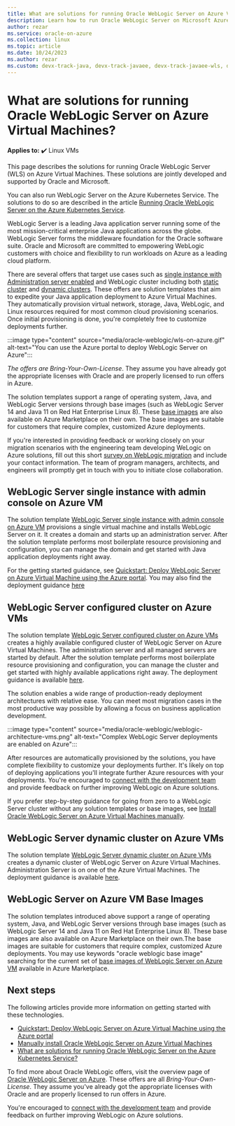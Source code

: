 ```yaml
---
title: What are solutions for running Oracle WebLogic Server on Azure Virtual Machines
description: Learn how to run Oracle WebLogic Server on Microsoft Azure Virtual Machines.
author: rezar
ms.service: oracle-on-azure
ms.collection: linux
ms.topic: article
ms.date: 10/24/2023
ms.author: rezar
ms.custom: devx-track-java, devx-track-javaee, devx-track-javaee-wls, devx-track-javaee-wls-vm
---
```

# What are solutions for running Oracle WebLogic Server on Azure Virtual Machines?

**Applies to:** :heavy_check_mark: Linux VMs 

This page describes the solutions for running Oracle WebLogic Server (WLS) on Azure Virtual Machines. These solutions are jointly developed and supported by Oracle and Microsoft.

You can also run WebLogic Server on the Azure Kubernetes Service. The solutions to do so are described in the article [Running Oracle WebLogic Server on the Azure Kubernetes Service](/azure/virtual-machines/workloads/oracle/weblogic-aks).

WebLogic Server is a leading Java application server running some of the most mission-critical enterprise Java applications across the globe. WebLogic Server forms the middleware foundation for the Oracle software suite. Oracle and Microsoft are committed to empowering WebLogic customers with choice and flexibility to run workloads on Azure as a leading cloud platform. 

There are several offers that target use cases such as [single instance with Administration server enabled](#weblogic-server-single-instance-with-admin-console-on-azure-vm) and WebLogic cluster including both [static cluster](#weblogic-server-configured-cluster-on-azure-vms) and [dynamic clusters](#weblogic-server-dynamic-cluster-on-azure-vms). These offers are solution templates that aim to expedite your Java application deployment to Azure Virtual Machines. They automatically provision virtual network, storage, Java, WebLogic, and Linux resources required for most common cloud provisioning scenarios. Once initial provisioning is done, you're completely free to customize deployments further.

:::image type="content" source="media/oracle-weblogic/wls-on-azure.gif" alt-text="You can use the Azure portal to deploy WebLogic Server on Azure":::

 _The offers are Bring-Your-Own-License_. They assume you have already got the appropriate licenses with Oracle and are properly licensed to run offers in Azure.

The solution templates support a range of operating system, Java, and WebLogic Server versions through base images (such as WebLogic Server 14 and Java 11 on Red Hat Enterprise Linux 8). These [base images](#weblogic-server-on-azure-vm-base-images) are also available on Azure Marketplace on their own. The base images are suitable for customers that require complex, customized Azure deployments.

If you're interested in providing feedback or working closely on your migration scenarios with the engineering team developing WeLogic on Azure solutions, fill out this short [survey on WebLogic migration](https://aka.ms/wls-on-azure-survey) and include your contact information. The team of program managers, architects, and engineers will promptly get in touch with you to initiate close collaboration.

## WebLogic Server single instance with admin console on Azure VM

The solution template [WebLogic Server single instance with admin console on Azure VM](https://aka.ms/wls-vm-admin) provisions a single virtual machine and installs WebLogic Server on it. It creates a domain and starts up an administration server. After the solution template performs most boilerplate resource provisioning and configuration, you can manage the domain and get started with Java application deployments right away. 

For the getting started guidance, see [Quickstart: Deploy WebLogic Server on Azure Virtual Machine using the Azure portal](./weblogic-server-azure-virtual-machine.md?toc=/azure/developer/java/ee/toc.json&bc=/azure/developer/java/breadcrumb/toc.json). You may also find the deployment guidance [here](https://wls-eng.github.io/arm-oraclelinux-wls/)


## WebLogic Server configured cluster on Azure VMs

The solution template [WebLogic Server configured cluster on Azure VMs](https://aka.ms/wls-vm-cluster) creates a highly available configured cluster of WebLogic Server on Azure Virtual Machines. The administration server and all managed servers are started by default. After the solution template performs most boilerplate resource provisioning and configuration, you can manage the cluster and get started with highly available applications right away. The deployment guidance is available [here](https://wls-eng.github.io/arm-oraclelinux-wls/).

The solution enables a wide range of production-ready deployment architectures with relative ease. You can meet most migration cases in the most productive way possible by allowing a focus on business application development.

:::image type="content" source="media/oracle-weblogic/weblogic-architecture-vms.png" alt-text="Complex WebLogic Server deployments are enabled on Azure":::

After resources are automatically provisioned by the solutions, you have complete flexibility to customize your deployments further. It's likely on top of deploying applications you'll integrate further Azure resources with your deployments. You're encouraged to [connect with the development team](https://aka.ms/wls-on-azure-survey) and provide feedback on further improving WebLogic on Azure solutions.

If you prefer step-by-step guidance for going from zero to a WebLogic Server cluster without any solution templates or base images, see [Install Oracle WebLogic Server on Azure Virtual Machines manually](/azure/developer/java/migration/migrate-weblogic-to-azure-vm-manually?toc=/azure/developer/java/ee/toc.json&bc=/azure/developer/java/breadcrumb/toc.json).

## WebLogic Server dynamic cluster on Azure VMs

The solution template [WebLogic Server dynamic cluster on Azure VMs](https://aka.ms/wls-vm-dynamic-cluster) creates a dynamic cluster of WebLogic Server on Azure Virtual Machines. Administration Server is on one of the Azure Virtual Machines. The deployment guidance is available [here](https://wls-eng.github.io/arm-oraclelinux-wls/).

## WebLogic Server on Azure VM Base Images

The solution templates introduced above support a range of operating system, Java, and WebLogic Server versions through base images (such as WebLogic Server 14 and Java 11 on Red Hat Enterprise Linux 8). These base images are also available on Azure Marketplace on their own.The base images are suitable for customers that require complex, customized Azure deployments. You may use keywords "oracle weblogic base image" searching for the current set of [base images of WebLogic Server on Azure VM](https://aka.ms/wls-vm-base-images) available in Azure Marketplace.

## Next steps

The following articles provide more information on getting started with these technologies.

* [Quickstart: Deploy WebLogic Server on Azure Virtual Machine using the Azure portal](./weblogic-server-azure-virtual-machine.md)
* [Manually install Oracle WebLogic Server on Azure Virtual Machines](/azure/developer/java/migration/migrate-weblogic-to-azure-vm-manually?toc=/azure/virtual-machines/workloads/oracle/toc.json&bc=/azure/virtual-machines/workloads/oracle/breadcrumb/toc.json)
* [What are solutions for running Oracle WebLogic Server on the Azure Kubernetes Service?](./weblogic-aks.md)

To find more about Oracle WebLogic offers, visit the overview page of [Oracle WebLogic Server on Azure](https://aka.ms/wls-contact-me). These offers are all _Bring-Your-Own-License_. They assume you've already got the appropriate licenses with Oracle and are properly licensed to run offers in Azure.

You're encouraged to [connect with the development team](https://aka.ms/wls-on-azure-survey) and provide feedback on further improving WebLogic on Azure solutions.
